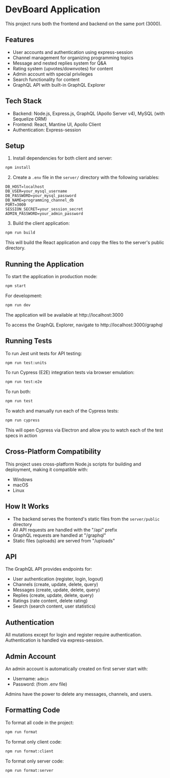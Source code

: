 # DevBoard Application

This project runs both the frontend and backend on the same port (3000).

## Features

- User accounts and authentication using express-session
- Channel management for organizing programming topics
- Message and nested replies system for Q&A
- Rating system (upvotes/downvotes) for content
- Admin account with special privileges
- Search functionality for content
- GraphQL API with built-in GraphQL Explorer

## Tech Stack

- Backend: Node.js, Express.js, GraphQL (Apollo Server v4), MySQL (with Sequelize ORM)
- Frontend: React, Mantine UI, Apollo Client
- Authentication: Express-session

## Setup

1. Install dependencies for both client and server:

```bash
npm install
```

2. Create a `.env` file in the `server/` directory with the following variables:

```
DB_HOST=localhost
DB_USER=your_mysql_username
DB_PASSWORD=your_mysql_password
DB_NAME=programming_channel_db
PORT=3000
SESSION_SECRET=your_session_secret
ADMIN_PASSWORD=your_admin_password
```

3. Build the client application:

```bash
npm run build
```

This will build the React application and copy the files to the server's public directory.

## Running the Application

To start the application in production mode:

```bash
npm start
```

For development:

```bash
npm run dev
```

The application will be available at http://localhost:3000

To access the GraphQL Explorer, navigate to http://localhost:3000/graphql

## Running Tests

To run Jest unit tests for API testing:

```bash
npm run test:units
```

To run Cypress (E2E) integration tests via browser emulation:

```bash
npm run test:e2e
```

To run both:

```bash
npm run test
```

To watch and manually run each of the Cypress tests:

```bash
npm run cypress
```
This will open Cypress via Electron and allow you to watch each of the test specs in action

## Cross-Platform Compatibility

This project uses cross-platform Node.js scripts for building and deployment, making it compatible with:
- Windows
- macOS
- Linux

## How It Works

- The backend serves the frontend's static files from the `server/public` directory
- All API requests are handled with the "/api" prefix
- GraphQL requests are handled at "/graphql"
- Static files (uploads) are served from "/uploads"

## API

The GraphQL API provides endpoints for:

- User authentication (register, login, logout)
- Channels (create, update, delete, query)
- Messages (create, update, delete, query)
- Replies (create, update, delete, query)
- Ratings (rate content, delete rating)
- Search (search content, user statistics)

## Authentication

All mutations except for login and register require authentication.
Authentication is handled via express-session.

## Admin Account

An admin account is automatically created on first server start with:

- Username: `admin`
- Password: (from .env file)

Admins have the power to delete any messages, channels, and users.

## Formatting Code

To format all code in the project:

```bash
npm run format
```

To format only client code:

```bash
npm run format:client
```

To format only server code:

```bash
npm run format:server
```